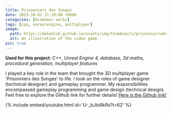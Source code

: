 ```yaml
---
title: Prisonniers des Songes
date: 2023-10-01 21:10:00 +0800
categories: [Academic works]
tags: [cpp, unrealengine, multiplayer]
image:
  path: https://dekadisk.github.io/assets/img/thumbnails/prisonniersdessonges.png
  alt: An illustration of the video game.
pin: true
---
```


__Used for this project__: *C++, Unreal Engine 4, database, 3d maths, procedural generation, multiplayer features*

I played a key role in the team that brought the 3D multiplayer game 'Prisonniers des Songes' to life. I took on the roles of game designer (technical designer) and gameplay programmer. 
My responsibilities encompassed gameplay programming and game design (technical design). Feel free to explore the Github link for further details! [Here is the Github link!](https://github.com/Dekadisk/PrisonniersDesSonges)

{% include embed/youtube.html id='U-_bJto8kRs?t=62' %}
